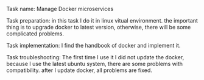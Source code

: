 Task name: Manage Docker microservices

Task preparation: 
in this task I do it in linux vitual environment. the important thing is to upgrade docker to latest version,
otherwise, there will be some complicated problems.

Task implementation:
I find the handbook of docker and implement it.

Task troubleshooting:
The first time I use it I did not update the docker, because I use the latest ubuntu system, 
there are some problems with compatibility. after I update docker, all problems are fixed.

